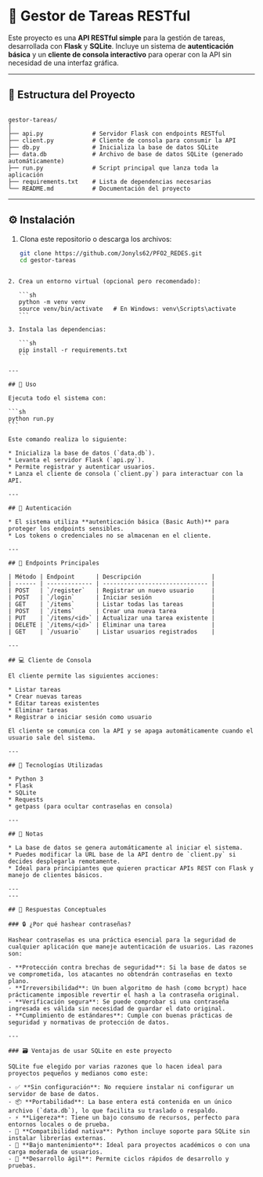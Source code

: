 # 📝 Gestor de Tareas RESTful

Este proyecto es una **API RESTful simple** para la gestión de tareas, desarrollada con **Flask** y **SQLite**. Incluye un sistema de **autenticación básica** y un **cliente de consola interactivo** para operar con la API sin necesidad de una interfaz gráfica.

---

## 📁 Estructura del Proyecto

```

gestor-tareas/
│
├── api.py              # Servidor Flask con endpoints RESTful
├── client.py           # Cliente de consola para consumir la API
├── db.py               # Inicializa la base de datos SQLite
├── data.db             # Archivo de base de datos SQLite (generado automáticamente)
├── run.py              # Script principal que lanza toda la aplicación
├── requirements.txt    # Lista de dependencias necesarias
└── README.md           # Documentación del proyecto

````

---

## ⚙️ Instalación

1. Clona este repositorio o descarga los archivos:

   ```sh
   git clone https://github.com/Jonyls62/PFO2_REDES.git
   cd gestor-tareas
````

2. Crea un entorno virtual (opcional pero recomendado):

   ```sh
   python -m venv venv
   source venv/bin/activate   # En Windows: venv\Scripts\activate
   ```

3. Instala las dependencias:

   ```sh
   pip install -r requirements.txt
   ```

---

## 🚀 Uso

Ejecuta todo el sistema con:

```sh
python run.py
```

Este comando realiza lo siguiente:

* Inicializa la base de datos (`data.db`).
* Levanta el servidor Flask (`api.py`).
* Permite registrar y autenticar usuarios.
* Lanza el cliente de consola (`client.py`) para interactuar con la API.

---

## 🔐 Autenticación

* El sistema utiliza **autenticación básica (Basic Auth)** para proteger los endpoints sensibles.
* Los tokens o credenciales no se almacenan en el cliente.

---

## 🔧 Endpoints Principales

| Método | Endpoint      | Descripción                    | 
| ------ | ------------- | ------------------------------ | 
| POST   | `/register`   | Registrar un nuevo usuario     | 
| POST   | `/login`      | Iniciar sesión                 | 
| GET    | `/items`      | Listar todas las tareas        | 
| POST   | `/items`      | Crear una nueva tarea          | 
| PUT    | `/items/<id>` | Actualizar una tarea existente | 
| DELETE | `/items/<id>` | Eliminar una tarea             | 
| GET    | `/usuario`    | Listar usuarios registrados    | 

---

## 💻 Cliente de Consola

El cliente permite las siguientes acciones:

* Listar tareas
* Crear nuevas tareas
* Editar tareas existentes
* Eliminar tareas
* Registrar o iniciar sesión como usuario

El cliente se comunica con la API y se apaga automáticamente cuando el usuario sale del sistema.

---

## 🧪 Tecnologías Utilizadas

* Python 3
* Flask
* SQLite
* Requests
* getpass (para ocultar contraseñas en consola)

---

## 📌 Notas

* La base de datos se genera automáticamente al iniciar el sistema.
* Puedes modificar la URL base de la API dentro de `client.py` si decides desplegarla remotamente.
* Ideal para principiantes que quieren practicar APIs REST con Flask y manejo de clientes básicos.

---
---

## 🧠 Respuestas Conceptuales

### 🔒 ¿Por qué hashear contraseñas?

Hashear contraseñas es una práctica esencial para la seguridad de cualquier aplicación que maneje autenticación de usuarios. Las razones son:

- **Protección contra brechas de seguridad**: Si la base de datos se ve comprometida, los atacantes no obtendrán contraseñas en texto plano.
- **Irreversibilidad**: Un buen algoritmo de hash (como bcrypt) hace prácticamente imposible revertir el hash a la contraseña original.
- **Verificación segura**: Se puede comprobar si una contraseña ingresada es válida sin necesidad de guardar el dato original.
- **Cumplimiento de estándares**: Cumple con buenas prácticas de seguridad y normativas de protección de datos.

---

### 🗃️ Ventajas de usar SQLite en este proyecto

SQLite fue elegido por varias razones que lo hacen ideal para proyectos pequeños y medianos como este:

- ✅ **Sin configuración**: No requiere instalar ni configurar un servidor de base de datos.
- 📦 **Portabilidad**: La base entera está contenida en un único archivo (`data.db`), lo que facilita su traslado o respaldo.
- ⚡ **Ligereza**: Tiene un bajo consumo de recursos, perfecto para entornos locales o de prueba.
- 🐍 **Compatibilidad nativa**: Python incluye soporte para SQLite sin instalar librerías externas.
- 🔧 **Bajo mantenimiento**: Ideal para proyectos académicos o con una carga moderada de usuarios.
- 🚀 **Desarrollo ágil**: Permite ciclos rápidos de desarrollo y pruebas.


